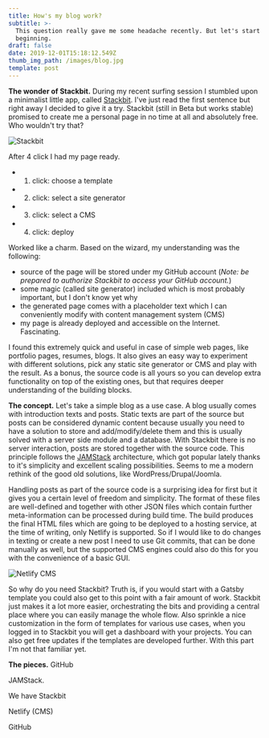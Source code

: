 ```yaml
---
title: How's my blog work?
subtitle: >-
  This question really gave me some headache recently. But let's start at the
  beginning.
draft: false
date: 2019-12-01T15:18:12.549Z
thumb_img_path: /images/blog.jpg
template: post
---
```

**The wonder of Stackbit.** During my recent surfing session I stumbled upon a minimalist little app, called [Stackbit](https://www.stackbit.com/).  I've just read the first sentence but right away I decided to give it a try. Stackbit (still in Beta but works stable) promised to create me a personal page in no time at all and absolutely free. Who wouldn't try that? 

![Stackbit](/images/stackbit.jpg "Stackbit theme selector")

After 4 click I had my page ready.

* 1. click: choose a template
* 2. click: select a site generator
* 3. click: select a CMS
* 4. click: deploy

Worked like a charm. Based on the wizard, my understanding was the following: 

* source of the page will be stored under my GitHub account (*Note: be prepared to authorize Stackbit to access your GitHub account.*)
* some magic (called site generator) included which is most probably important, but I don't know yet why
* the generated page comes with a placeholder text which I can conveniently modify with content management system (CMS)
* my page is already deployed and accessible on the Internet. Fascinating.

I found this extremely quick and useful in case of simple web pages, like portfolio pages, resumes, blogs. It also gives an easy way to experiment with different solutions, pick any static site generator or CMS and play with the result. As a bonus, the source code is all yours so you can develop extra functionality on top of the existing ones, but that requires deeper understanding of the building blocks. 

**The concept.**  Let's take a simple blog as a use case. A blog usually comes with introduction texts and posts. Static texts are part of the source but posts can be considered dynamic content because usually you need to have a solution to store and add/modify/delete them and this is usually solved with a server side module and a database. With Stackbit there is no server interaction, posts are stored together with the source code. This principle follows the [JAMStack](https://jamstack.org/) architecture, which got popular lately thanks to it's simplicity and excellent scaling possibilities. Seems to me a modern rethink of the good old solutions, like WordPress/Drupal/Joomla. 

Handling posts as part of the source code is a surprising idea for first but it gives you a certain level of freedom and simplicity. The format of these files are well-defined and together with other JSON files which contain further meta-information can be processed during build time. The build produces the final HTML files which are going to be deployed to a hosting service, at the time of writing, only Netlify is supported. So if I would like to do changes in texting or create a new post I need to use Git commits, that can be done manually as well, but the supported CMS engines could also do this for you with the convenience of a basic GUI.

![Netlify CMS](/images/cms.jpg "Netlify CMS")

So why do you need Stackbit? Truth is, if you would start with a Gatsby template you could also get to this point with a fair amount of work. Stackbit just makes it a lot more easier, orchestrating the bits and providing a central place where you can easily manage the whole flow. Also sprinkle a nice customization in the form of templates for various use cases, when you logged in to Stackbit you will get a dashboard with your projects. You can also get free updates if the templates are developed further. With this part I'm not that familiar yet.



**The pieces.** GitHub

JAMStack.

We have Stackbit 

Netlify (CMS)

GitHub
